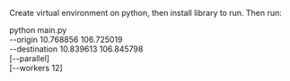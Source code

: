
Create virtual environment on python, then install library to run.
Then run:

python main.py \
  --origin 10.768856 106.725019 \
  --destination 10.839613 106.845798 \
  [--parallel] \
  [--workers 12]
